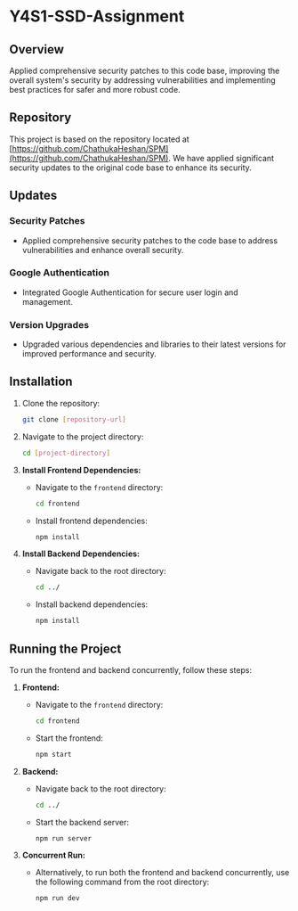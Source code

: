 # Y4S1-SSD-Assignment

## Overview

Applied comprehensive security patches to this code base, improving the overall system's security by addressing vulnerabilities and implementing best practices for safer and more robust code.

## Repository

This project is based on the repository located at [https://github.com/ChathukaHeshan/SPM](https://github.com/ChathukaHeshan/SPM). We have applied significant security updates to the original code base to enhance its security.

## Updates

### Security Patches
- Applied comprehensive security patches to the code base to address vulnerabilities and enhance overall security.

### Google Authentication
- Integrated Google Authentication for secure user login and management.

### Version Upgrades
- Upgraded various dependencies and libraries to their latest versions for improved performance and security.

## Installation

1. Clone the repository:
   ```bash
   git clone [repository-url]
   ```

2. Navigate to the project directory:
   ```bash
   cd [project-directory]
   ```

3. **Install Frontend Dependencies:**
   - Navigate to the `frontend` directory:
     ```bash
     cd frontend
     ```
   - Install frontend dependencies:
     ```bash
     npm install
     ```

4. **Install Backend Dependencies:**
   - Navigate back to the root directory:
     ```bash
     cd ../
     ```
   - Install backend dependencies:
     ```bash
     npm install
     ```

## Running the Project

To run the frontend and backend concurrently, follow these steps:

1. **Frontend:**
   - Navigate to the `frontend` directory:
     ```bash
     cd frontend
     ```
   - Start the frontend:
     ```bash
     npm start
     ```

2. **Backend:**
   - Navigate back to the root directory:
     ```bash
     cd ../
     ```
   - Start the backend server:
     ```bash
     npm run server
     ```

3. **Concurrent Run:**
   - Alternatively, to run both the frontend and backend concurrently, use the following command from the root directory:
     ```bash
     npm run dev
     ```
